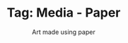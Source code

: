 ---
layout: portfolio
title: 'Tag: Media - Paper'
subtitle: Art made using paper
permalink: /portfolio/tags/media/paper
type: tag
uid: paper
pagination:
    enabled: true
    tag: [paper]
---